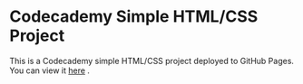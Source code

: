 # Codecademy Simple HTML/CSS Project

This is a Codecademy simple HTML/CSS project deployed to GitHub Pages. You can view it [here](https://rafael-a-g-n.github.io/Desmoto-Arts-Project/) .
